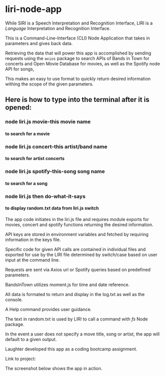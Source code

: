 # liri-node-app

While SIRI is a Speech Interpretation and Recognition Interface, LIRI is a _Language_ Interpretation and Recognition Interface.

This is a Command-Line-Interface (CLI) Node Application that takes in parameters and gives back data.

Retrieving the data that will power this app is accomplished by sending requests using the `axios` package to search APIs of Bands in Town for concerts and Open Movie Database for movies, as well as the Spotify node API for songs,

This makes an easy to use format to quickly return desired information withing the scope of the given parameters.

## Here is how to type into the terminal after it is opened:
### node liri.js movie-this movie name
#### to search for a movie
### node liri.js concert-this artist/band name
#### to search for artist concerts
### node liri.js spotify-this-song song name
#### to search for a song
### node liri.js then do-what-it-says
#### to display random.txt data from liri.js switch

The app code initiates in the liri.js file and requires module exports for movies, concert and spotify functions returning the desired information.

API keys are stored in environment variables and fetched by requiring information in the keys file. 

Specific code for given API calls are contained in individual files and exported for use by the LIRI file determined by switch/case based on user input at the command line. 

Requests are sent via Axios url or Spotify queries based on predefined parameters.

BandsInTown utilizes moment.js for time and date reference.

All data is formated to return and display in the log.txt as well as the console.

A Help command provides user guidance.

The text in random.txt is used by LIRI to call a command with *fs* Node package.

In the event a user does not specify a move title, song or artist, the app will default to a given output.

Laughter developed this app as a coding bootcamp assignment.

Link to project: 

The screenshot below shows the app in action.
